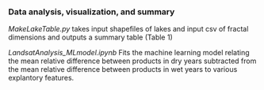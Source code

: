 ### Data analysis, visualization, and summary 
_MakeLakeTable.py_ takes input shapefiles of lakes and input csv of fractal dimensions and outputs a summary table (Table 1)  

_LandsatAnalysis_MLmodel.ipynb_ Fits the machine learning model relating the mean relative difference between products in dry years subtracted from the mean relative difference between products in wet years to various explantory features.

